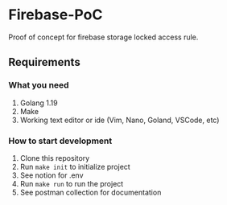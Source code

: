 # Firebase-PoC
Proof of concept for firebase storage locked access rule.

## Requirements
### What you need
1. Golang 1.19
2. Make
3. Working text editor or ide (Vim, Nano, Goland, VSCode, etc)
### How to start development
1. Clone this repository
2. Run `make init` to initialize project
3. See notion for .env
4. Run `make run` to run the project
5. See postman collection for documentation